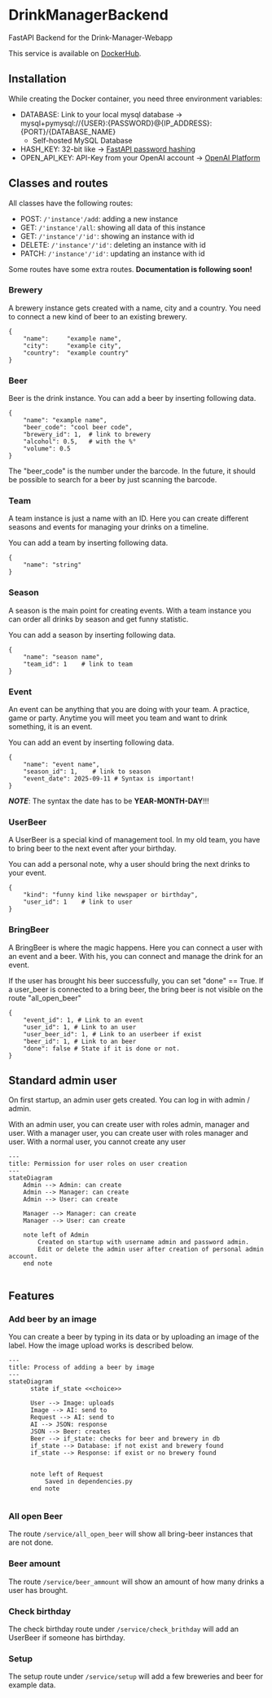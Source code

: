# DrinkManagerBackend
FastAPI Backend for the Drink-Manager-Webapp

This service is available on [DockerHub](https://hub.docker.com/r/fabiangnatzig/beerbackend).

## Installation

While creating the Docker container, you need three environment variables:
- DATABASE: Link to your local mysql database -> mysql+pymysql://{USER}:{PASSWORD}@{IP_ADDRESS}:{PORT}/{DATABASE_NAME}
    - Self-hosted MySQL Database
- HASH_KEY: 32-bit like -> [FastAPI password hashing](https://fastapi.tiangolo.com/tutorial/security/oauth2-jwt/#handle-jwt-tokens⁠)
- OPEN_API_KEY: API-Key from your OpenAI account -> [OpenAI Platform](https://platform.openai.com/api-keys⁠)

## Classes and routes

All classes have the following routes:
 - POST: `/'instance'/add`: adding a new instance
 - GET: `/'instance'/all`: showing all data of this instance
 - GET: `/'instance'/'id'`: showing an instance with id
 - DELETE: `/'instance'/'id'`: deleting an instance with id
 - PATCH: `/'instance'/'id'`: updating an instance with id

Some routes have some extra routes. **Documentation is following soon!**

### Brewery
A brewery instance gets created with a name, city and a country.
You need to connect a new kind of beer to an existing brewery.
```
{
    "name":     "example name",
    "city":     "example city",
    "country":  "example country"
}
```

### Beer
Beer is the drink instance. You can add a beer by inserting following data.

```
{
    "name": "example name",
    "beer_code": "cool beer code",
    "brewery_id": 1,  # link to brewery
    "alcohol": 0.5,   # with the %°
    "volume": 0.5
}
```
The "beer_code" is the number under the barcode.
In the future, it should be possible to search for a beer by just scanning the barcode.

### Team

A team instance is just a name with an ID.
Here you can create different seasons and events for managing your drinks on a timeline.

You can add a team by inserting following data.
```
{
    "name": "string"
}
```

### Season
A season is the main point for creating events.
With a team instance you can order all drinks by season and get funny statistic.

You can add a season by inserting following data.
```
{
    "name": "season name",
    "team_id": 1    # link to team
}
```

### Event
An event can be anything that you are doing with your team. A practice, game or party.
Anytime you will meet you team and want to drink something, it is an event.

You can add an event by inserting following data.
```
{
    "name": "event name",
    "season_id": 1,    # link to season
    "event_date": 2025-09-11 # Syntax is important!   
}
```

**_NOTE_**: The syntax the date has to be **YEAR-MONTH-DAY**!!! 

### UserBeer

A UserBeer is a special kind of management tool.
In my old team, you have to bring beer to the next event after your birthday.

You can add a personal note, why a user should bring the next drinks to your event.
```
{
    "kind": "funny kind like newspaper or birthday",
    "user_id": 1    # link to user
}
```

### BringBeer

A BringBeer is where the magic happens. Here you can connect a user with an event and a beer.
With his, you can connect and manage the drink for an event.

If the user has brought his beer successfully, you can set "done" == True.
If a user_beer is connected to a bring beer, the bring beer is not visible on the route "all_open_beer"
```
{
    "event_id": 1, # Link to an event
    "user_id": 1, # Link to an user
    "user_beer_id": 1, # Link to an userbeer if exist
    "beer_id": 1, # Link to an beer 
    "done": false # State if it is done or not.
}
```


## Standard admin user
On first startup, an admin user gets created. You can log in with admin / admin.

With an admin user, you can create user with roles admin, manager and user.
With a manager user, you can create user with roles manager and user.
With a normal user, you cannot create any user

```mermaid
---
title: Permission for user roles on user creation 
---
stateDiagram
    Admin --> Admin: can create
    Admin --> Manager: can create
    Admin --> User: can create
    
    Manager --> Manager: can create
    Manager --> User: can create
    
    note left of Admin
        Created on startup with username admin and password admin.
        Edit or delete the admin user after creation of personal admin account.
    end note
    
```

## Features

### Add beer by an image

You can create a beer by typing in its data or by uploading an image of the label.
How the image upload works is described below.
```mermaid
---
title: Process of adding a beer by image
---
stateDiagram
      state if_state <<choice>>
    
      User --> Image: uploads
      Image --> AI: send to
      Request --> AI: send to
      AI --> JSON: response
      JSON --> Beer: creates
      Beer --> if_state: checks for beer and brewery in db
      if_state --> Database: if not exist and brewery found
      if_state --> Response: if exist or no brewery found
      
      
      note left of Request
          Saved in dependencies.py
      end note
      
```

### All open Beer
The route `/service/all_open_beer` will show all bring-beer instances that are not done.

### Beer amount
The route `/service/beer_ammount` will show an amount of how many drinks a user has brought.

### Check birthday
The check birthday route under `/service/check_brithday` will add an UserBeer if someone has birthday.

### Setup
The setup route under `/service/setup` will add a few breweries and beer for example data.

